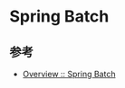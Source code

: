 # Spring Batch

## 参考

- [Overview :: Spring Batch](https://docs.spring.io/spring-batch/reference/index.html)
